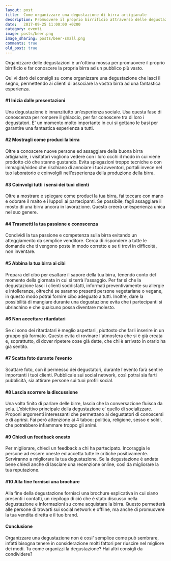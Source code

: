 ```yaml
---
layout: post
title:  Come organizzare una degustazione di birra artigianale
description: Promuovere il proprio birrificio attraverso delle degustazioni di birra artigianale.
date:   2017-09-25 11:00:00 +0200
category: eventi
image: posts/beer.png
image_sharing: posts/beer-small.png
comments: true
old_post: true
---
```


Organizzare delle degustazioni è un'ottima mossa per promuovere il proprio birrificio e far conoscere la propria birra ad un pubblico più vasto.

Qui vi darò dei consigli su come organizzare una degustazione che lasci il segno, permettendo ai clienti di associare la vostra birra ad una fantastica esperienza.

#### #1 Inizia dalle presentazioni

Una degustazione è innanzitutto un’esperienza sociale. Usa questa fase di conoscenza per rompere il ghiaccio, per far conoscere tra di loro i degustatori. E' un momento molto importante in cui si gettano le basi per garantire una fantastica esperienza a tutti.

#### #2 Mostragli come produci la birra

Oltre a conoscere nuove persone ed assaggiare della buona birra artigianale, i visitatori vogliono vedere con i loro occhi il modo in cui viene prodotto ciò che stanno gustando. Evita spiegazioni troppo tecniche o con immagini/video che rischiano di annoiare i tuoi avventori, portali invece nel tuo laboratorio e coinvolgili nell’esperienza della produzione della birra.

#### #3 Coinvolgi tutti i sensi dei tuoi clienti

Oltre a mostrare e spiegare come produci la tua birra, fai toccare con mano e odorare il malto e i luppoli ai partecipanti. Se possibile, fagli assaggiare il mosto di una birra ancora in lavorazione. Questo creerà un’esperienza unica nel suo genere.

#### #4 Trasmetti la tua passione e conoscenza

Condividi la tua passione e competenza sulla birra evitando un atteggiamento da semplice venditore. Cerca di rispondere a tutte le domande che ti vengono poste in modo corretto e se ti trovi in difficoltà, non inventare.

#### #5 Abbina la tua birra ai cibi

Prepara del cibo per esaltare il sapore della tua birra, tenendo conto del momento della giornata in cui si terrà l'assaggio. Per far sì che la degustazione lasci i clienti soddisfatti, informati preventivamente su allergie e intolleranze, oltreché se saranno presenti persone vegetariane o vegane, in questo modo potrai fornire cibo adeguato a tutti. Inoltre, dare la possibilità di mangiare durante una degustazione evita che i partecipanti si ubriachino e che qualcuno possa diventare molesto.

#### #6 Non accettare ritardatari

Se ci sono dei ritardatari è meglio aspettarli, piuttosto che farli inserire in un gruppo già formato. Questo evita di rovinare l'atmosfera che si è già creata e, soprattutto, di dover ripetere cose già dette, che chi è arrivato in orario ha già sentito.

#### #7 Scatta foto durante l’evento

Scattare foto, con il permesso dei degustatori, durante l'evento farà sentire importanti i tuoi clienti. Pubblicale sui social network, così potrai sia farti pubblicità, sia attirare persone sui tuoi profili social.

#### #8 Lascia scorrere la discussione

Una volta finito di parlare delle birre, lascia che la conversazione fluisca da sola. L’obiettivo principale della degustazione e’ quello di socializzare. Proponi argomenti interessanti che permettano ai degustatori di conoscersi e di aprirsi. Fai però attenzione ai 4 taboo: politica, religione, sesso e soldi, che potrebbero infiammare troppo gli animi.

#### #9 Chiedi un feedback onesto

Per migliorare, chiedi un feedback a chi ha partecipato. Incoraggia le persone ad essere oneste ed accetta tutte le critiche positivamente. Serviranno a migliorare la tua degustazione. Se la degustazione è andata bene chiedi anche di lasciare una recenzione online, così da migliorare la tua reputazione.

#### #10 Alla fine fornisci una brochure

Alla fine della degustazione fornisci una brochure esplicativa in cui siano presenti i contatti, un riepilogo di ciò che è stato discusso nella degustazione e informazioni su come acquistare la birra. Questo permetterà alle persone di trovarti sui social network e offline, ma anche di promuovere la tua vendita diretta e il tuo brand.

#### Conclusione

Organizzare una degustazione non è cosi' semplice come può sembrare, infatti bisogna tenere in considerazione molti fattori per riuscire nel migliore dei modi. Tu come organizzi la degustazione? Hai altri consigli da condividere?
